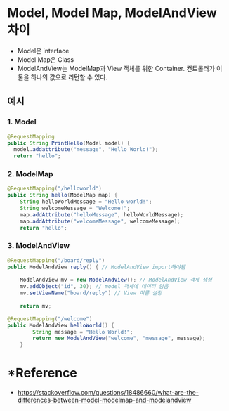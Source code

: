 # Model, Model Map, ModelAndView 차이
  - Model은 interface
  - Model Map은 Class
  - ModelAndView는 ModelMap과 View 객체를 위한 Container. 컨트롤러가 이 둘을 하나의 값으로 리턴할 수 있다.
## 예시
### 1. Model
~~~java
@RequestMapping
public String PrintHello(Model model) {
  model.addattribute("message", "Hello World!");
  return "hello";
~~~
### 2. ModelMap
~~~java
@RequestMapping("/helloworld")
public String hello(ModelMap map) {
    String helloWorldMessage = "Hello world!";
    String welcomeMessage = "Welcome!";
    map.addAttribute("helloMessage", helloWorldMessage);
    map.addAttribute("welcomeMessage", welcomeMessage);
    return "hello";
~~~
### 3. ModelAndView
~~~java
@RequestMapping("/board/reply")
public ModelAndView reply() { // ModelAndView import해야됌 
  
    ModelAndView mv = new ModelAndView(); // ModelAndView 객체 생성
    mv.addObject("id", 30); // model 객체에 데이터 담음
    mv.setViewName("board/reply") // View 이름 설정
    
    return mv;
~~~
~~~java
@RequestMapping("/welcome")
public ModelAndView helloWorld() {
        String message = "Hello World!";
        return new ModelAndView("welcome", "message", message);
    }
~~~

# *Reference
- https://stackoverflow.com/questions/18486660/what-are-the-differences-between-model-modelmap-and-modelandview
